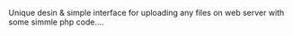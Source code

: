 Unique desin & simple interface for uploading any files on web server with some simmle php code....

